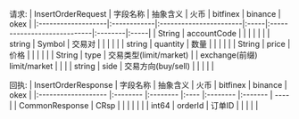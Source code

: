 请求:
| InsertOrderRequest | 字段名称    | 抽象含义               | 火币 | bitfinex                    | binance | okex |
|:-------------------|:------------|:-----------------------|:-----|:----------------------------|:--------|:-----|
| String             | accountCode |                        |      |                             |         |      |
| string             | Symbol      | 交易对                 |      |                             |         |      |
| string             | quantity    | 数量                   |      |                             |         |      |
| String             | price       | 价格                   |      |                             |         |      |
| String             | type        | 交易类型(limit/market) |      | exchange(前缀) limit/market |         |      |
| string             | side        | 交易方向(buy/sell)     |      |                             |         |      |

回执:
| InsertOrderResponse | 字段名称 | 抽象含义 | 火币 | bitfinex | binance | okex |
|:------------------- |:-------- |:-------- |:---- |:-------- |:------- | ---- |
| CommonResponse      | CRsp     |          |      |          |         |      |
| int64               | orderId  | 订单ID   |      |          |         |      |
